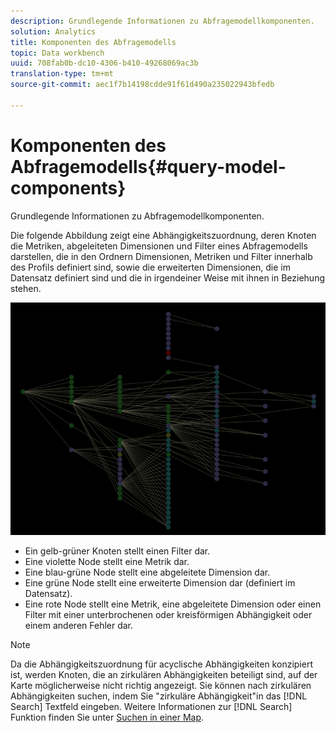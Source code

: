 ```yaml
---
description: Grundlegende Informationen zu Abfragemodellkomponenten.
solution: Analytics
title: Komponenten des Abfragemodells
topic: Data workbench
uuid: 708fab0b-dc10-4306-b410-49268069ac3b
translation-type: tm+mt
source-git-commit: aec1f7b14198cdde91f61d490a235022943bfedb

---
```



# Komponenten des Abfragemodells{#query-model-components}

Grundlegende Informationen zu Abfragemodellkomponenten.

Die folgende Abbildung zeigt eine Abhängigkeitszuordnung, deren Knoten die Metriken, abgeleiteten Dimensionen und Filter eines Abfragemodells darstellen, die in den Ordnern Dimensionen, Metriken und Filter innerhalb des Profils definiert sind, sowie die erweiterten Dimensionen, die im Datensatz definiert sind und die in irgendeiner Weise mit ihnen in Beziehung stehen.

![](assets/vis_DependencyMap_QueryModel.png)

* Ein gelb-grüner Knoten stellt einen Filter dar.
* Eine violette Node stellt eine Metrik dar.
* Eine blau-grüne Node stellt eine abgeleitete Dimension dar.
* Eine grüne Node stellt eine erweiterte Dimension dar (definiert im Datensatz).
* Eine rote Node stellt eine Metrik, eine abgeleitete Dimension oder einen Filter mit einer unterbrochenen oder kreisförmigen Abhängigkeit oder einem anderen Fehler dar.

>[!NOTE]
>
>Da die Abhängigkeitszuordnung für acyclische Abhängigkeiten konzipiert ist, werden Knoten, die an zirkulären Abhängigkeiten beteiligt sind, auf der Karte möglicherweise nicht richtig angezeigt. Sie können nach zirkulären Abhängigkeiten suchen, indem Sie &quot;zirkuläre Abhängigkeit&quot;in das [!DNL Search] Textfeld eingeben. Weitere Informationen zur [!DNL Search] Funktion finden Sie unter [Suchen in einer Map](../../../../../home/c-get-started/c-admin-intrf/c-dataset-mgrs/c-dep-maps/t-srch-map.md#task-a1e7065a538d46c78a7d28676d880dfb).

